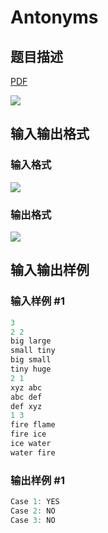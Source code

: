 # Antonyms

## 题目描述

[problemUrl]: https://uva.onlinejudge.org/index.php?option=com_onlinejudge&Itemid=8&category=226&page=show_problem&problem=2981

[PDF](https://uva.onlinejudge.org/external/118/p11870.pdf)

![](https://cdn.luogu.com.cn/upload/vjudge_pic/UVA11870/b230228ed60d4816cb4b69b5af7c69504fa9c188.png)

## 输入输出格式

### 输入格式

![](https://cdn.luogu.com.cn/upload/vjudge_pic/UVA11870/c8c74cf1890416a93acd14ccd4a57596a24d85c1.png)

### 输出格式

![](https://cdn.luogu.com.cn/upload/vjudge_pic/UVA11870/0b2438996ec90ebda0a2b73e73c0f5ac8661f6d0.png)

## 输入输出样例

### 输入样例 #1

```cpp
3
2 2
big large
small tiny
big small
tiny huge
2 1
xyz abc
abc def
def xyz
1 3
fire flame
fire ice
ice water
water fire
```


### 输出样例 #1

```cpp
Case 1: YES
Case 2: NO
Case 3: NO
```


